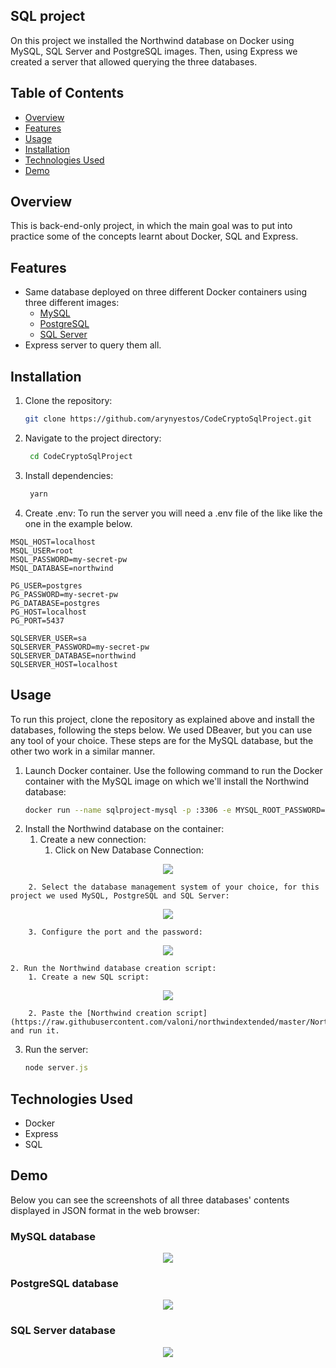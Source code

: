 ## SQL project

On this project we installed the Northwind database on Docker using MySQL, SQL Server and PostgreSQL images. Then, using Express we created a server that allowed querying the three databases.

## Table of Contents
- [Overview](#overview)
- [Features](#features)
- [Usage](#usage)
- [Installation](#installation)
- [Technologies Used](#technologies-used)
- [Demo](#demo)

## Overview

This is back-end-only project, in which the main goal was to put into practice some of the concepts learnt about Docker, SQL and Express.

## Features

- Same database deployed on three different Docker containers using three different images:
  - [MySQL](https://hub.docker.com/_/mysql)
  - [PostgreSQL](https://hub.docker.com/_/postgres)
  - [SQL Server](https://hub.docker.com/_/microsoft-mssql-server)
- Express server to query them all.

## Installation

1. Clone the repository:

   ```bash
   git clone https://github.com/arynyestos/CodeCryptoSqlProject.git

2. Navigate to the project directory:

   ```bash
    cd CodeCryptoSqlProject

3. Install dependencies:

   ```bash
    yarn
   
4. Create .env: To run the server you will need a .env file of the like like the one in the example below.
  ```.env  
  MSQL_HOST=localhost
  MSQL_USER=root
  MSQL_PASSWORD=my-secret-pw
  MSQL_DATABASE=northwind
  
  PG_USER=postgres
  PG_PASSWORD=my-secret-pw
  PG_DATABASE=postgres
  PG_HOST=localhost
  PG_PORT=5437
  
  SQLSERVER_USER=sa
  SQLSERVER_PASSWORD=my-secret-pw
  SQLSERVER_DATABASE=northwind
  SQLSERVER_HOST=localhost
```
   
## Usage

To run this project, clone the repository as explained above and install the databases, following the steps below. We used DBeaver, but you can use any tool of your choice. These steps are for the MySQL database, but the other two work in a similar manner.

1. Launch Docker container. Use the following command to run the Docker container with the MySQL image on which we'll install the Northwind database:
   ```bash
   docker run --name sqlproject-mysql -p :3306 -e MYSQL_ROOT_PASSWORD=my-secret-pw -d mysql:8.0.28
   ```
2. Install the Northwind database on the container:   
    1. Create a new connection:
        1. Click on New Database Connection:

<p align="center">
  <img src="https://github.com/arynyestos/CodeCryptoSqlProject/assets/33223441/5b5897f3-ba4f-485c-a430-e576875f8f43">
</p>

        2. Select the database management system of your choice, for this project we used MySQL, PostgreSQL and SQL Server:

<p align="center">
  <img src="https://github.com/arynyestos/CodeCryptoSqlProject/assets/33223441/b763727b-b34c-4171-abc4-d574f7f362dd">
</p>

        3. Configure the port and the password:

<p align="center">
  <img src="https://github.com/arynyestos/CodeCryptoSqlProject/assets/33223441/17444749-2244-4791-b2ca-c4393454b651">
</p>

    2. Run the Northwind database creation script:
        1. Create a new SQL script:

<p align="center">
  <img src="https://github.com/arynyestos/CodeCryptoSqlProject/assets/33223441/5aeb56c1-0cca-45f0-bb56-0fc69e691f4c">
</p>

        2. Paste the [Northwind creation script](https://raw.githubusercontent.com/valoni/northwindextended/master/Northwind.MySQL5.sql) and run it.

3. Run the server:
   ```Node.js
   node server.js
   ```

## Technologies Used
- Docker
- Express
- SQL

## Demo

Below you can see the screenshots of all three databases' contents displayed in JSON format in the web browser:

### MySQL database

<p align="center">
  <img src="https://github.com/arynyestos/CodeCryptoSqlProject/assets/33223441/eecd8381-f0f8-4460-a512-c4d54e9e19f8">
</p>

### PostgreSQL database

<p align="center">
  <img src="https://github.com/arynyestos/CodeCryptoSqlProject/assets/33223441/31aefc4e-deef-4a2f-916b-4fd043d0b678">
</p>

### SQL Server database

<p align="center">
  <img src="https://github.com/arynyestos/CodeCryptoSqlProject/assets/33223441/aa81c561-a5a1-4799-8916-f6961b25023b">
</p>




